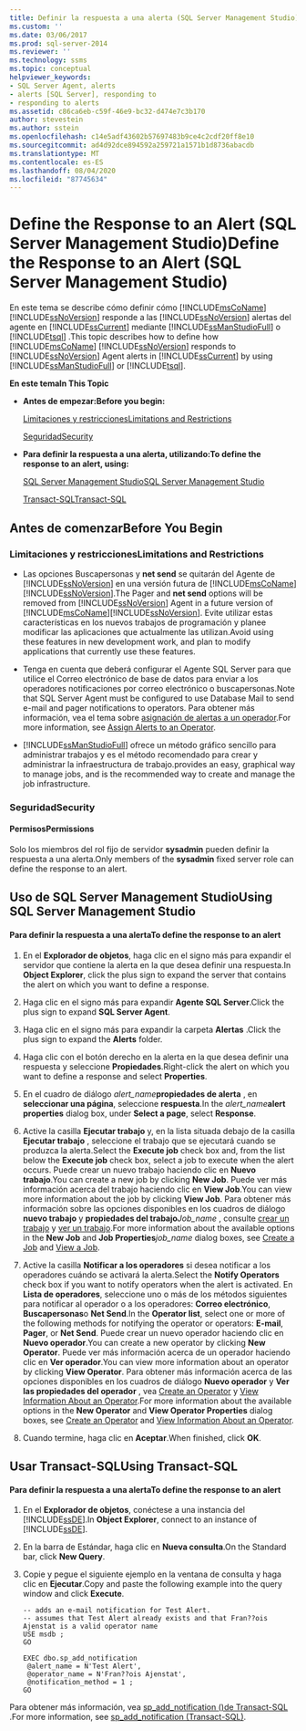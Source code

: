 ```yaml
---
title: Definir la respuesta a una alerta (SQL Server Management Studio) | Microsoft Docs
ms.custom: ''
ms.date: 03/06/2017
ms.prod: sql-server-2014
ms.reviewer: ''
ms.technology: ssms
ms.topic: conceptual
helpviewer_keywords:
- SQL Server Agent, alerts
- alerts [SQL Server], responding to
- responding to alerts
ms.assetid: c86ca6eb-c59f-46e9-bc32-d474e7c3b170
author: stevestein
ms.author: sstein
ms.openlocfilehash: c14e5adf43602b57697483b9ce4c2cdf20ff8e10
ms.sourcegitcommit: ad4d92dce894592a259721a1571b1d8736abacdb
ms.translationtype: MT
ms.contentlocale: es-ES
ms.lasthandoff: 08/04/2020
ms.locfileid: "87745634"
---
```

# <a name="define-the-response-to-an-alert-sql-server-management-studio"></a><span data-ttu-id="7a05c-102">Define the Response to an Alert (SQL Server Management Studio)</span><span class="sxs-lookup"><span data-stu-id="7a05c-102">Define the Response to an Alert (SQL Server Management Studio)</span></span>
  <span data-ttu-id="7a05c-103">En este tema se describe cómo definir cómo [!INCLUDE[msCoName](../../includes/msconame-md.md)] [!INCLUDE[ssNoVersion](../../includes/ssnoversion-md.md)] responde a las [!INCLUDE[ssNoVersion](../../includes/ssnoversion-md.md)] alertas del agente en [!INCLUDE[ssCurrent](../../includes/sscurrent-md.md)] mediante [!INCLUDE[ssManStudioFull](../../includes/ssmanstudiofull-md.md)] o [!INCLUDE[tsql](../../includes/tsql-md.md)] .</span><span class="sxs-lookup"><span data-stu-id="7a05c-103">This topic describes how to define how [!INCLUDE[msCoName](../../includes/msconame-md.md)] [!INCLUDE[ssNoVersion](../../includes/ssnoversion-md.md)] responds to [!INCLUDE[ssNoVersion](../../includes/ssnoversion-md.md)] Agent alerts in [!INCLUDE[ssCurrent](../../includes/sscurrent-md.md)] by using [!INCLUDE[ssManStudioFull](../../includes/ssmanstudiofull-md.md)] or [!INCLUDE[tsql](../../includes/tsql-md.md)].</span></span>  
  
 <span data-ttu-id="7a05c-104">**En este tema**</span><span class="sxs-lookup"><span data-stu-id="7a05c-104">**In This Topic**</span></span>  
  
-   <span data-ttu-id="7a05c-105">**Antes de empezar:**</span><span class="sxs-lookup"><span data-stu-id="7a05c-105">**Before you begin:**</span></span>  
  
     [<span data-ttu-id="7a05c-106">Limitaciones y restricciones</span><span class="sxs-lookup"><span data-stu-id="7a05c-106">Limitations and Restrictions</span></span>](#Restrictions)  
  
     [<span data-ttu-id="7a05c-107">Seguridad</span><span class="sxs-lookup"><span data-stu-id="7a05c-107">Security</span></span>](#Security)  
  
-   <span data-ttu-id="7a05c-108">**Para definir la respuesta a una alerta, utilizando:**</span><span class="sxs-lookup"><span data-stu-id="7a05c-108">**To define the response to an alert, using:**</span></span>  
  
     [<span data-ttu-id="7a05c-109">SQL Server Management Studio</span><span class="sxs-lookup"><span data-stu-id="7a05c-109">SQL Server Management Studio</span></span>](#SSMSProcedure)  
  
     [<span data-ttu-id="7a05c-110">Transact-SQL</span><span class="sxs-lookup"><span data-stu-id="7a05c-110">Transact-SQL</span></span>](#TsqlProcedure)  
  
##  <a name="before-you-begin"></a><a name="BeforeYouBegin"></a> <span data-ttu-id="7a05c-111">Antes de comenzar</span><span class="sxs-lookup"><span data-stu-id="7a05c-111">Before You Begin</span></span>  
  
###  <a name="limitations-and-restrictions"></a><a name="Restrictions"></a> <span data-ttu-id="7a05c-112">Limitaciones y restricciones</span><span class="sxs-lookup"><span data-stu-id="7a05c-112">Limitations and Restrictions</span></span>  
  
-   <span data-ttu-id="7a05c-113">Las opciones Buscapersonas y **net send** se quitarán del Agente de [!INCLUDE[ssNoVersion](../../includes/ssnoversion-md.md)] en una versión futura de [!INCLUDE[msCoName](../../includes/msconame-md.md)][!INCLUDE[ssNoVersion](../../includes/ssnoversion-md.md)].</span><span class="sxs-lookup"><span data-stu-id="7a05c-113">The Pager and **net send** options will be removed from [!INCLUDE[ssNoVersion](../../includes/ssnoversion-md.md)] Agent in a future version of [!INCLUDE[msCoName](../../includes/msconame-md.md)][!INCLUDE[ssNoVersion](../../includes/ssnoversion-md.md)].</span></span> <span data-ttu-id="7a05c-114">Evite utilizar estas características en los nuevos trabajos de programación y planee modificar las aplicaciones que actualmente las utilizan.</span><span class="sxs-lookup"><span data-stu-id="7a05c-114">Avoid using these features in new development work, and plan to modify applications that currently use these features.</span></span>  
  
-   <span data-ttu-id="7a05c-115">Tenga en cuenta que deberá configurar el Agente SQL Server para que utilice el Correo electrónico de base de datos para enviar a los operadores notificaciones por correo electrónico o buscapersonas.</span><span class="sxs-lookup"><span data-stu-id="7a05c-115">Note that SQL Server Agent must be configured to use Database Mail to send e-mail and pager notifications to operators.</span></span> <span data-ttu-id="7a05c-116">Para obtener más información, vea el tema sobre [asignación de alertas a un operador](assign-alerts-to-an-operator.md).</span><span class="sxs-lookup"><span data-stu-id="7a05c-116">For more information, see [Assign Alerts to an Operator](assign-alerts-to-an-operator.md).</span></span>  
  
-   [!INCLUDE[ssManStudioFull](../../includes/ssmanstudiofull-md.md)] <span data-ttu-id="7a05c-117">ofrece un método gráfico sencillo para administrar trabajos y es el método recomendado para crear y administrar la infraestructura de trabajo.</span><span class="sxs-lookup"><span data-stu-id="7a05c-117">provides an easy, graphical way to manage jobs, and is the recommended way to create and manage the job infrastructure.</span></span>  
  
###  <a name="security"></a><a name="Security"></a> <span data-ttu-id="7a05c-118">Seguridad</span><span class="sxs-lookup"><span data-stu-id="7a05c-118">Security</span></span>  
  
####  <a name="permissions"></a><a name="Permissions"></a> <span data-ttu-id="7a05c-119">Permisos</span><span class="sxs-lookup"><span data-stu-id="7a05c-119">Permissions</span></span>  
 <span data-ttu-id="7a05c-120">Solo los miembros del rol fijo de servidor **sysadmin** pueden definir la respuesta a una alerta.</span><span class="sxs-lookup"><span data-stu-id="7a05c-120">Only members of the **sysadmin** fixed server role can define the response to an alert.</span></span>  
  
##  <a name="using-sql-server-management-studio"></a><a name="SSMSProcedure"></a> <span data-ttu-id="7a05c-121">Uso de SQL Server Management Studio</span><span class="sxs-lookup"><span data-stu-id="7a05c-121">Using SQL Server Management Studio</span></span>  
  
#### <a name="to-define-the-response-to-an-alert"></a><span data-ttu-id="7a05c-122">Para definir la respuesta a una alerta</span><span class="sxs-lookup"><span data-stu-id="7a05c-122">To define the response to an alert</span></span>  
  
1.  <span data-ttu-id="7a05c-123">En el **Explorador de objetos**, haga clic en el signo más para expandir el servidor que contiene la alerta en la que desea definir una respuesta.</span><span class="sxs-lookup"><span data-stu-id="7a05c-123">In **Object Explorer**, click the plus sign to expand the server that contains the alert on which you want to define a response.</span></span>  
  
2.  <span data-ttu-id="7a05c-124">Haga clic en el signo más para expandir **Agente SQL Server**.</span><span class="sxs-lookup"><span data-stu-id="7a05c-124">Click the plus sign to expand **SQL Server Agent**.</span></span>  
  
3.  <span data-ttu-id="7a05c-125">Haga clic en el signo más para expandir la carpeta **Alertas** .</span><span class="sxs-lookup"><span data-stu-id="7a05c-125">Click the plus sign to expand the **Alerts** folder.</span></span>  
  
4.  <span data-ttu-id="7a05c-126">Haga clic con el botón derecho en la alerta en la que desea definir una respuesta y seleccione **Propiedades**.</span><span class="sxs-lookup"><span data-stu-id="7a05c-126">Right-click the alert on which you want to define a response and select **Properties**.</span></span>  
  
5.  <span data-ttu-id="7a05c-127">En el cuadro de diálogo _alert_name_**propiedades de alerta** , en **seleccionar una página**, seleccione **respuesta**.</span><span class="sxs-lookup"><span data-stu-id="7a05c-127">In the _alert_name_**alert properties** dialog box, under **Select a page**, select **Response**.</span></span>  
  
6.  <span data-ttu-id="7a05c-128">Active la casilla **Ejecutar trabajo** y, en la lista situada debajo de la casilla **Ejecutar trabajo** , seleccione el trabajo que se ejecutará cuando se produzca la alerta.</span><span class="sxs-lookup"><span data-stu-id="7a05c-128">Select the **Execute job** check box and, from the list below the **Execute job** check box, select a job to execute when the alert occurs.</span></span> <span data-ttu-id="7a05c-129">Puede crear un nuevo trabajo haciendo clic en **Nuevo trabajo**.</span><span class="sxs-lookup"><span data-stu-id="7a05c-129">You can create a new job by clicking **New Job**.</span></span> <span data-ttu-id="7a05c-130">Puede ver más información acerca del trabajo haciendo clic en **View Job**.</span><span class="sxs-lookup"><span data-stu-id="7a05c-130">You can view more information about the job by clicking **View Job**.</span></span> <span data-ttu-id="7a05c-131">Para obtener más información sobre las opciones disponibles en los cuadros de diálogo **nuevo trabajo** y **propiedades del trabajo**_Job_name_ , consulte [crear un trabajo](create-a-job.md) y [ver un trabajo](view-a-job.md).</span><span class="sxs-lookup"><span data-stu-id="7a05c-131">For more information about the available options in the **New Job** and **Job Properties**_job_name_ dialog boxes, see [Create a Job](create-a-job.md) and [View a Job](view-a-job.md).</span></span>  
  
7.  <span data-ttu-id="7a05c-132">Active la casilla **Notificar a los operadores** si desea notificar a los operadores cuándo se activará la alerta.</span><span class="sxs-lookup"><span data-stu-id="7a05c-132">Select the **Notify Operators** check box if you want to notify operators when the alert is activated.</span></span> <span data-ttu-id="7a05c-133">En **Lista de operadores**, seleccione uno o más de los métodos siguientes para notificar al operador o a los operadores: **Correo electrónico**, **Buscapersonas**o **Net Send**.</span><span class="sxs-lookup"><span data-stu-id="7a05c-133">In the **Operator list**, select one or more of the following methods for notifying the operator or operators: **E-mail**, **Pager**, or **Net Send**.</span></span> <span data-ttu-id="7a05c-134">Puede crear un nuevo operador haciendo clic en **Nuevo operador**.</span><span class="sxs-lookup"><span data-stu-id="7a05c-134">You can create a new operator by clicking **New Operator**.</span></span> <span data-ttu-id="7a05c-135">Puede ver más información acerca de un operador haciendo clic en **Ver operador**.</span><span class="sxs-lookup"><span data-stu-id="7a05c-135">You can view more information about an operator by clicking **View Operator**.</span></span> <span data-ttu-id="7a05c-136">Para obtener más información acerca de las opciones disponibles en los cuadros de diálogo **Nuevo operador** y **Ver las propiedades del operador** , vea [Create an Operator](create-an-operator.md) y [View Information About an Operator](view-information-about-an-operator.md).</span><span class="sxs-lookup"><span data-stu-id="7a05c-136">For more information about the available options in the **New Operator** and **View Operator Properties** dialog boxes, see [Create an Operator](create-an-operator.md) and [View Information About an Operator](view-information-about-an-operator.md).</span></span>  
  
8.  <span data-ttu-id="7a05c-137">Cuando termine, haga clic en **Aceptar**.</span><span class="sxs-lookup"><span data-stu-id="7a05c-137">When finished, click **OK**.</span></span>  
  
##  <a name="using-transact-sql"></a><a name="TsqlProcedure"></a> <span data-ttu-id="7a05c-138">Usar Transact-SQL</span><span class="sxs-lookup"><span data-stu-id="7a05c-138">Using Transact-SQL</span></span>  
  
#### <a name="to-define-the-response-to-an-alert"></a><span data-ttu-id="7a05c-139">Para definir la respuesta a una alerta</span><span class="sxs-lookup"><span data-stu-id="7a05c-139">To define the response to an alert</span></span>  
  
1.  <span data-ttu-id="7a05c-140">En el **Explorador de objetos**, conéctese a una instancia del [!INCLUDE[ssDE](../../includes/ssde-md.md)].</span><span class="sxs-lookup"><span data-stu-id="7a05c-140">In **Object Explorer**, connect to an instance of [!INCLUDE[ssDE](../../includes/ssde-md.md)].</span></span>  
  
2.  <span data-ttu-id="7a05c-141">En la barra de Estándar, haga clic en **Nueva consulta**.</span><span class="sxs-lookup"><span data-stu-id="7a05c-141">On the Standard bar, click **New Query**.</span></span>  
  
3.  <span data-ttu-id="7a05c-142">Copie y pegue el siguiente ejemplo en la ventana de consulta y haga clic en **Ejecutar**.</span><span class="sxs-lookup"><span data-stu-id="7a05c-142">Copy and paste the following example into the query window and click **Execute**.</span></span>  
  
    ```  
    -- adds an e-mail notification for Test Alert.  
    -- assumes that Test Alert already exists and that Fran??ois Ajenstat is a valid operator name   
    USE msdb ;  
    GO  
  
    EXEC dbo.sp_add_notification  
     @alert_name = N'Test Alert',  
     @operator_name = N'Fran??ois Ajenstat',  
     @notification_method = 1 ;  
    GO  
    ```  
  
 <span data-ttu-id="7a05c-143">Para obtener más información, vea [sp_add_notification &#40;&#41;de Transact-SQL ](/sql/relational-databases/system-stored-procedures/sp-add-notification-transact-sql).</span><span class="sxs-lookup"><span data-stu-id="7a05c-143">For more information, see [sp_add_notification &#40;Transact-SQL&#41;](/sql/relational-databases/system-stored-procedures/sp-add-notification-transact-sql).</span></span>  
  
  
